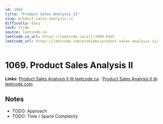 ```yaml
--- 
id: 1069
title: "Product Sales Analysis II"
slug: product-sales-analysis-ii
difficulty: Easy
lock: Prime
source: leetcode.ca
leetcode_ca_url: https://leetcode.ca/all/1069.html
leetcode_url: https://leetcode.com/problems/product-sales-analysis-ii/
---
```


# 1069. Product Sales Analysis II

**Links:** [Product Sales Analysis II @ leetcode.ca](https://leetcode.ca/all/1069.html) · [Product Sales Analysis II @ leetcode.com](https://leetcode.com/problems/product-sales-analysis-ii/)

## Notes
- TODO: Approach
- TODO: Time / Space Complexity
